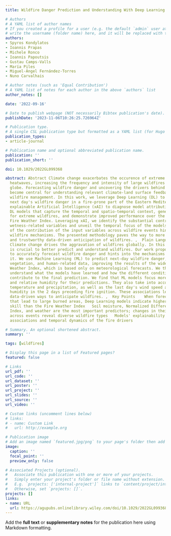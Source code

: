 ```yaml
---
title: Wildfire Danger Prediction and Understanding With Deep Learning

# Authors
# A YAML list of author names
# If you created a profile for a user (e.g. the default `admin` user at `content/authors/admin/`), 
# write the username (folder name) here, and it will be replaced with their full name and linked to their profile.
authors:
- Spyros Kondylatos
- Ioannis Prapas
- Michele Ronco
- Ioannis Papoutsis
- Gustau Camps‐Valls
- María Piles
- Miguel‐Ángel Fernández‐Torres
- Nuno Carvalhais

# Author notes (such as 'Equal Contribution')
# A YAML list of notes for each author in the above `authors` list
author_notes: []

date: '2022-09-16'

# Date to publish webpage (NOT necessarily Bibtex publication's date).
publishDate: '2023-11-06T10:26:25.726964Z'

# Publication type.
# A single CSL publication type but formatted as a YAML list (for Hugo requirements).
publication_types:
- article-journal

# Publication name and optional abbreviated publication name.
publication: ''
publication_short: ''

doi: 10.1029/2022GL099368

abstract: Abstract Climate change exacerbates the occurence of extreme droughts and
  heatwaves, increasing the frequency and intensity of large wildfires across the
  globe. Forecasting wildfire danger and uncovering the drivers behind fire events
  become central for understanding relevant climate‐land surface feedback and aiding
  wildfire management. In this work, we leverage Deep Learning (DL) to predict the
  next day's wildfire danger in a fire‐prone part of the Eastern Mediterranean and
  explainable Artificial Intelligence (xAI) to diagnose model attributions. We implement
  DL models that capture the temporal and spatio‐temporal context, generalize well
  for extreme wildfires, and demonstrate improved performance over the traditional
  Fire Weather Index. Leveraging xAI, we identify the substantial contribution of
  wetness‐related variables and unveil the temporal focus of the models. The variability
  of the contribution of the input variables across wildfire events hints into different
  wildfire mechanisms. The presented methodology paves the way to more robust, accurate,
  and trustworthy data‐driven anticipation of wildfires. ,  Plain Language Summary
  Climate change drives the aggravation of wildfires globally. In this context, it
  is crucial to better predict and understand wildfires. Our work proposes methods
  to accurately forecast wildfire danger and hints into the mechanisms that drive
  it. We use Machine Learning (ML) to predict next‐day wildfire danger, using meteorological,
  vegetation, and human‐related data, improving the results of the widely used Fire
  Weather Index, which is based only on meteorological forecasts. We then look to
  understand what the models have learned and how the different conditioning factors
  contribute to the final prediction. We find that ML models focus more on soil moisture
  and relative humidity for their predictions. They also take into account the cumulative
  temperature and precipitation, as well as the last day's wind speed and the relative
  humidity in the 2 days preceding fire ignition. These associations lead to new,
  data‐driven ways to anticipate wildfires. ,  Key Points    When forecasting fires
  that lead to large burned areas, Deep Learning models indicate higher predictive
  skill than the Fire Weather Index   Soil moisture, Normalized Difference Vegetation
  Index, and weather are the most important predictors; changes in their importance
  across events reveal diverse wildfire types   Models' explainability uncovers physically‐consistent
  associations and temporal dynamics of the fire drivers

# Summary. An optional shortened abstract.
summary: ''

tags: [wildfires]

# Display this page in a list of Featured pages?
featured: false

# Links
url_pdf: ''
url_code: ''
url_dataset: ''
url_poster: ''
url_project: ''
url_slides: ''
url_source: ''
url_video: ''

# Custom links (uncomment lines below)
# links:
# - name: Custom Link
#   url: http://example.org

# Publication image
# Add an image named `featured.jpg/png` to your page's folder then add a caption below.
image:
  caption: ''
  focal_point: ''
  preview_only: false

# Associated Projects (optional).
#   Associate this publication with one or more of your projects.
#   Simply enter your project's folder or file name without extension.
#   E.g. `projects: ['internal-project']` links to `content/project/internal-project/index.md`.
#   Otherwise, set `projects: []`.
projects: []
links:
- name: URL
  url: https://agupubs.onlinelibrary.wiley.com/doi/10.1029/2022GL099368
---
```


Add the **full text** or **supplementary notes** for the publication here using Markdown formatting.

